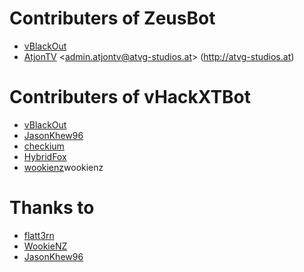 # Contributers of ZeusBot
+ [vBlackOut](https://github.com/vBlackOut) 
+ [AtjonTV](https://github.com/AtjonTV) &lt;admin.atjontv@atvg-studios.at&gt; (http://atvg-studios.at)

# Contributers of vHackXTBot
+ [vBlackOut](https://github.com/vBlackOut) 
+ [JasonKhew96](https://github.com/JasonKhew96)
+ [checkium](https://github.com/checkium)
+ [HybridFox](https://github.com/HybridFox)
+ [wookienz](https://github.com/)wookienz

# Thanks to
+ [flatt3rn](https://github.com/flatt3rn)
+ [WookieNZ](https://github.com/WookieNZ)
+ [JasonKhew96](https://github.com/JasonKhew96)